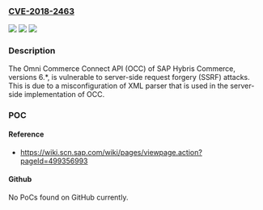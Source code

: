 ### [CVE-2018-2463](https://cve.mitre.org/cgi-bin/cvename.cgi?name=CVE-2018-2463)
![](https://img.shields.io/static/v1?label=Product&message=SAP%20Hybris%20Commerce&color=blue)
![](https://img.shields.io/static/v1?label=Version&message=%3D%206.*%20&color=brightgreen)
![](https://img.shields.io/static/v1?label=Vulnerability&message=Server-Side%20Request%20Forgery%20(SSRF)&color=brightgreen)

### Description

The Omni Commerce Connect API (OCC) of SAP Hybris Commerce, versions 6.*, is vulnerable to server-side request forgery (SSRF) attacks. This is due to a misconfiguration of XML parser that is used in the server-side implementation of OCC.

### POC

#### Reference
- https://wiki.scn.sap.com/wiki/pages/viewpage.action?pageId=499356993

#### Github
No PoCs found on GitHub currently.

